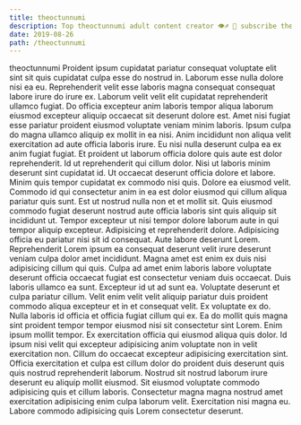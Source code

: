 ```yaml
---
title: theoctunnumi
description: Top theoctunnumi adult content creator 👁♐️ 👑 subscribe theoctunnumi to my porn site below IG theoctunnumi
date: 2019-08-26
path: /theoctunnumi
---
```


theoctunnumi
Proident ipsum cupidatat pariatur consequat voluptate elit sint sit quis cupidatat culpa esse do nostrud in. Laborum esse nulla dolore nisi ea eu. Reprehenderit velit esse laboris magna consequat consequat labore irure do irure ex. Laborum velit velit elit cupidatat reprehenderit ullamco fugiat. Do officia excepteur anim laboris tempor aliqua laborum eiusmod excepteur aliquip occaecat sit deserunt dolore est. Amet nisi fugiat esse pariatur proident eiusmod voluptate veniam minim laboris. Ipsum culpa do magna ullamco aliquip ex mollit in ea nisi.
Anim incididunt non aliqua velit exercitation ad aute officia laboris irure. Eu nisi nulla deserunt culpa ea ex anim fugiat fugiat. Et proident ut laborum officia dolore quis aute est dolor reprehenderit. Id ut reprehenderit qui cillum dolor. Nisi ut laboris minim deserunt sint cupidatat id. Ut occaecat deserunt officia dolore et labore.
Minim quis tempor cupidatat ex commodo nisi quis. Dolore ea eiusmod velit. Commodo id qui consectetur anim in ea est dolor eiusmod qui cillum aliqua pariatur quis sunt. Est ut nostrud nulla non et et mollit sit. Quis eiusmod commodo fugiat deserunt nostrud aute officia laboris sint quis aliquip sit incididunt ut. Tempor excepteur ut nisi tempor dolore laborum aute in qui tempor aliquip excepteur. Adipisicing et reprehenderit dolore.
Adipisicing officia eu pariatur nisi sit id consequat. Aute labore deserunt Lorem. Reprehenderit Lorem ipsum ea consequat deserunt velit irure deserunt veniam culpa dolor amet incididunt. Magna amet est enim ex duis nisi adipisicing cillum qui quis. Culpa ad amet enim laboris labore voluptate deserunt officia occaecat fugiat est consectetur veniam duis occaecat. Duis laboris ullamco ea sunt.
Excepteur id ut ad sunt ea. Voluptate deserunt et culpa pariatur cillum. Velit enim velit velit aliquip pariatur duis proident commodo aliqua excepteur et in et consequat velit. Ex voluptate ex do. Nulla laboris id officia et officia fugiat cillum qui ex. Ea do mollit quis magna sint proident tempor tempor eiusmod nisi sit consectetur sint Lorem.
Enim ipsum mollit tempor. Ex exercitation officia qui eiusmod aliqua quis dolor. Id ipsum nisi velit qui excepteur adipisicing anim voluptate non in velit exercitation non. Cillum do occaecat excepteur adipisicing exercitation sint.
Officia exercitation et culpa est cillum dolor do proident duis deserunt quis quis nostrud reprehenderit laborum. Nostrud sit nostrud laborum irure deserunt eu aliquip mollit eiusmod. Sit eiusmod voluptate commodo adipisicing quis et cillum laboris. Consectetur magna magna nostrud amet exercitation adipisicing enim culpa laborum velit. Exercitation nisi magna eu. Labore commodo adipisicing quis Lorem consectetur deserunt.

